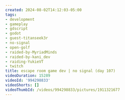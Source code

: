```yaml
---
created: 2024-08-02T14:12:03-05:00
tags:
- development
- gameplay
- gdscript
- godot
- guest-titanseek3r
- no-signal
- open-golf
- raided-by-MyriadMinds
- raided-by-kani_dev
- raiding-YukieVT
- twitch
title: escape room game dev | no signal (day 107)
videoDuration: 15289
videoId: '994298833'
videoShorts: []
videoThumbId: /videos/994298833/pictures/1911321677
---
```

